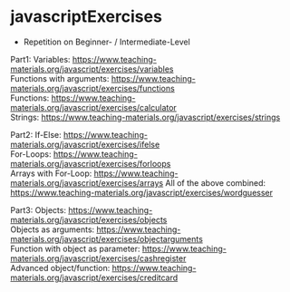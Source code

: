 # javascriptExercises

- Repetition on Beginner- / Intermediate-Level

Part1:
Variables: https://www.teaching-materials.org/javascript/exercises/variables   
Functions with arguments: https://www.teaching-materials.org/javascript/exercises/functions  
Functions: https://www.teaching-materials.org/javascript/exercises/calculator  
Strings: https://www.teaching-materials.org/javascript/exercises/strings  

Part2:
If-Else: https://www.teaching-materials.org/javascript/exercises/ifelse  
For-Loops: https://www.teaching-materials.org/javascript/exercises/forloops  
Arrays with For-Loop: https://www.teaching-materials.org/javascript/exercises/arrays 
All of the above combined: https://www.teaching-materials.org/javascript/exercises/wordguesser 

Part3:
Objects: https://www.teaching-materials.org/javascript/exercises/objects  
Objects as arguments: https://www.teaching-materials.org/javascript/exercises/objectarguments  
Function with object as parameter: https://www.teaching-materials.org/javascript/exercises/cashregister  
Advanced object/function: https://www.teaching-materials.org/javascript/exercises/creditcard  
